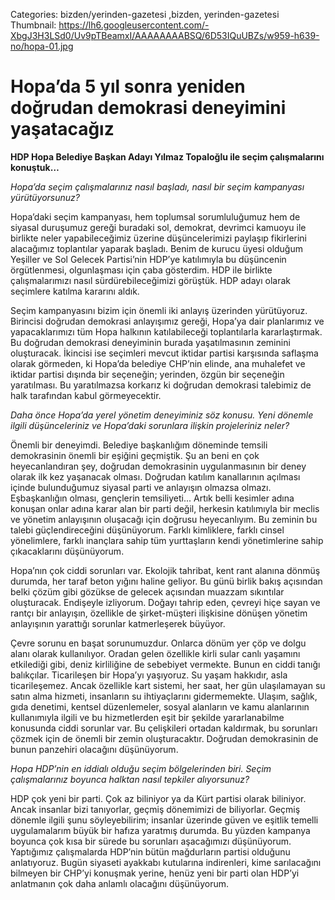 Categories: bizden/yerinden-gazetesi ,bizden, yerinden-gazetesi
Thumbnail: https://lh6.googleusercontent.com/-XbgJ3H3LSd0/Uv9pTBeamxI/AAAAAAAABSQ/6D53IQuUBZs/w959-h639-no/hopa-01.jpg


# Hopa’da 5 yıl sonra yeniden doğrudan demokrasi deneyimini yaşatacağız

**HDP Hopa Belediye Başkan Adayı Yılmaz Topaloğlu ile seçim çalışmalarını konuştuk…**

*Hopa’da seçim çalışmalarınız nasıl başladı, nasıl bir seçim kampanyası yürütüyorsunuz?*

Hopa’daki seçim kampanyası, hem toplumsal sorumluluğumuz hem de siyasal duruşumuz gereği buradaki sol, demokrat, devrimci kamuoyu ile birlikte neler yapabileceğimiz üzerine düşüncelerimizi paylaşıp fikirlerini alacağımız toplantılar yaparak başladı. Benim de kurucu üyesi olduğum Yeşiller ve Sol Gelecek Partisi’nin HDP’ye katılımıyla bu düşüncenin örgütlenmesi, olgunlaşması için çaba gösterdim. HDP ile birlikte çalışmalarımızı nasıl sürdürebileceğimizi görüştük. HDP adayı olarak seçimlere katılma kararını aldık. 

Seçim kampanyasını bizim için önemli iki anlayış üzerinden yürütüyoruz. Birincisi doğrudan demokrasi anlayışımız gereği, Hopa’ya dair planlarımız ve yapacaklarımızı tüm Hopa halkının katılabileceği toplantılarla kararlaştırmak. Bu doğrudan demokrasi deneyiminin burada yaşatılmasının zeminini oluşturacak. İkincisi ise seçimleri mevcut iktidar partisi karşısında saflaşma olarak görmeden, ki Hopa’da belediye CHP’nin elinde, ana muhalefet ve iktidar partisi dışında bir seçeneğin; yerinden, özgün bir seçeneğin yaratılması. Bu yaratılmazsa korkarız ki doğrudan demokrasi talebimiz de halk tarafından kabul görmeyecektir. 

*Daha önce Hopa’da yerel yönetim deneyiminiz söz konusu. Yeni dönemle ilgili düşünceleriniz ve Hopa’daki sorunlara ilişkin projeleriniz neler?*

Önemli bir deneyimdi. Belediye başkanlığım döneminde temsili demokrasinin önemli bir eşiğini geçmiştik. Şu an beni en çok heyecanlandıran şey, doğrudan demokrasinin uygulanmasının bir deney olarak ilk kez yaşanacak olması. Doğrudan katılım kanallarının açılması içinde bulunduğumuz siyasal parti ve anlayışın olmazsa olmazı. Eşbaşkanlığın olması, gençlerin temsiliyeti... Artık belli kesimler adına konuşan onlar adına karar alan bir parti değil, herkesin katılımıyla bir meclis ve yönetim anlayışının oluşacağı için doğrusu heyecanlıyım. Bu zeminin bu talebi güçlendireceğini düşünüyorum. Farklı kimliklere, farklı cinsel yönelimlere, farklı inançlara sahip tüm yurttaşların kendi yönetimlerine sahip çıkacaklarını düşünüyorum.

Hopa’nın çok ciddi sorunları var. Ekolojik tahribat, kent rant alanına dönmüş durumda, her taraf beton yığını haline geliyor. Bu günü birlik bakış açısından belki çözüm gibi gözükse de gelecek açısından muazzam sıkıntılar oluşturacak. Endişeyle izliyorum. Doğayı tahrip eden, çevreyi hiçe sayan ve rantçı bir anlayışın, özellikle de şirket-müşteri ilişkisine dönüşen yönetim anlayışının yarattığı sorunlar katmerleşerek büyüyor.

Çevre sorunu en başat sorunumuzdur. Onlarca dönüm yer çöp ve dolgu alanı olarak kullanılıyor. Oradan gelen özellikle kirli sular canlı yaşamını etkilediği gibi, deniz kirliliğine de sebebiyet vermekte. Bunun en ciddi tanığı balıkçılar. Ticarileşen bir Hopa’yı yaşıyoruz. Su yaşam hakkıdır, asla ticarileşemez. Ancak özellikle kart sistemi, her saat, her gün ulaşılamayan su satın alma hizmeti, insanların su ihtiyaçlarını gidermemekte. Ulaşım, sağlık, gıda denetimi, kentsel düzenlemeler, sosyal alanların ve  kamu alanlarının kullanımıyla ilgili ve bu hizmetlerden eşit bir şekilde yararlanabilme konusunda ciddi sorunlar var. Bu çelişkileri ortadan kaldırmak, bu sorunları çözmek için de önemli bir zemin oluşturacaktır. Doğrudan demokrasinin de bunun panzehiri olacağını düşünüyorum. 

*Hopa HDP’nin en iddialı olduğu seçim bölgelerinden biri. Seçim çalışmalarınız boyunca halktan nasıl tepkiler alıyorsunuz?*

HDP çok yeni bir parti. Çok az biliniyor ya da Kürt partisi olarak biliniyor. Ancak insanlar bizi tanıyorlar, geçmiş dönemimizi de biliyorlar. Geçmiş dönemle ilgili şunu söyleyebilirim; insanlar üzerinde güven ve eşitlik temelli uygulamalarım büyük bir hafıza yaratmış durumda. Bu yüzden kampanya boyunca çok kısa bir sürede bu sorunları aşacağımızı düşünüyorum. Yaptığımız çalışmalarda HDP’nin bütün mağdurların partisi olduğunu anlatıyoruz. Bugün siyaseti ayakkabı kutularına indirenleri, kime sarılacağını bilmeyen bir CHP’yi konuşmak yerine, henüz yeni bir parti olan HDP’yi anlatmanın çok daha anlamlı olacağını düşünüyorum.   


